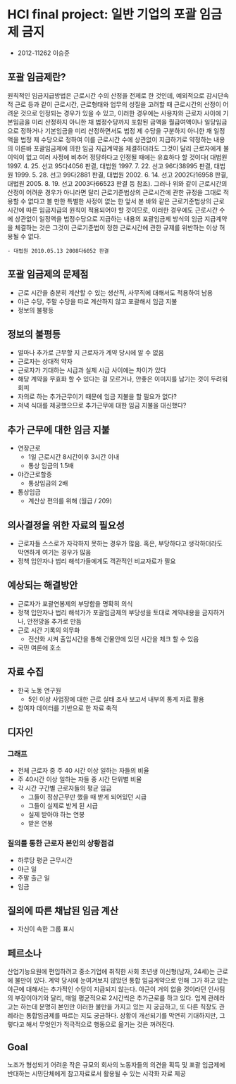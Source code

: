 # HCI final project: 일반 기업의 포괄 임금제 금지
- 2012-11262 이승준

## 포괄 임금제란?
   원칙적인 임금지급방법은 근로시간 수의 산정을 전제로 한 것인데, 예외적으로 감시단속적 근로 등과 같이 근로시간, 근로형태와 업무의 성질을 고려할 때 근로시간의 산정이 어려운 것으로 인정되는 경우가 있을 수 있고, 이러한 경우에는 사용자와 근로자 사이에 기본임금을 미리 산정하지 아니한 채 법정수당까지 포함된 금액을 월급여액이나 일당임금으로 정하거나 기본임금을 미리 산정하면서도 법정 제 수당을 구분하지 아니한 채 일정액을 법정 제 수당으로 정하여 이를 근로시간 수에 상관없이 지급하기로 약정하는 내용의 이른바 포괄임금제에 의한 임금 지급계약을 체결하더라도 그것이 달리 근로자에게 불이익이 없고 여러 사정에 비추어 정당하다고 인정될 때에는 유효하다 할 것이다( 대법원 1997. 4. 25. 선고 95다4056 판결, 대법원 1997. 7. 22. 선고 96다38995 판결, 대법원 1999. 5. 28. 선고 99다2881 판결, 대법원 2002. 6. 14. 선고 2002다16958 판결, 대법원 2005. 8. 19. 선고 2003다66523 판결 등 참조).
   그러나 위와 같이 근로시간의 산정이 어려운 경우가 아니라면 달리 근로기준법상의 근로시간에 관한 규정을 그대로 적용할 수 없다고 볼 만한 특별한 사정이 없는 한 앞서 본 바와 같은 근로기준법상의 근로시간에 따른 임금지급의 원칙이 적용되어야 할 것이므로, 이러한 경우에도 근로시간 수에 상관없이 일정액을 법정수당으로 지급하는 내용의 포괄임금제 방식의 임금 지급계약을 체결하는 것은 그것이 근로기준법이 정한 근로시간에 관한 규제를 위반하는 이상 허용될 수 없다.

    - 대법원 2010.05.13 2008다6052 판결

## 포괄 임금제의 문제점
- 근로 시간을 충분히 계산할 수 있는 생산직, 사무직에 대해서도 적용하여 남용
- 야근 수당, 주말 수당을 따로 계산하지 않고 포괄해서 임금 지불
- 정보의 불평등

## 정보의 불평등
- 얼마나 추가로 근무할 지 근로자가 계약 당시에 알 수 없음
- 근로자는 상대적 약자
- 근로자가 기대하는 시급과 실제 시급 사이에는 차이가 있다
- 해당 계약을 무효화 할 수 있다는 걸 모르거나, 안좋은 이미지를 남기는 것이 두려워 회피
- 자의로 하는 추가근무이기 때문에 임금 지불을 할 필요가 없다?
- 저녁 식대를 제공했으므로 추가근무에 대한 임금 지불을 대신했다?

## 추가 근무에 대한 임금 지불
- 연장근로
  - 1일 근로시간 8시간이후 3시간 이내
  - 통상 임금의 1.5배
- 야간근로할증
  - 통상임금의 2배
- 통상임금
  - 계산상 편의를 위해 (월급 / 209)

## 의사결정을 위한 자료의 필요성
- 근로자들 스스로가 자각하지 못하는 경우가 많음. 혹은, 부당하다고 생각하더라도 막연하게 여기는 경우가 많음 
- 정책 입안자나 법리 해석가들에게도 객관적인 비교자료가 필요

## 예상되는 해결방안
- 근로자가 포괄연봉제의 부당함을 명확히 의식
- 정책 입안자나 법리 해석가가 포괄임금제의 부당성을 토대로 계약내용을 금지하거나, 안전망을 추가로 만듬
- 근로 시간 기록의 의무화 
  - 전산화 시켜 출입시간을 통해 건물안에 있던 시간을 체크 할 수 있음
- 국민 여론에 호소 

## 자료 수집
- 한국 노동 연구원
  - 5인 이상 사업장에 대한 근로 실태 조사 보고서 내부의 통계 자료 활용
- 참여자 데이터를 기반으로 한 자료 축적

## 디자인
### 그래프
- 전체 근로자 중 주 40 시간 이상 일하는 자들의 비율 
- 주 40시간 이상 일하는 자들 중 시간 단위별 비율 
- 각 시간 구간별 근로자들의 평균 임금
  - 그들이 정상근무만 했을 때 받게 되어있던 시급
  - 그들이 실제로 받게 된 시급 
  - 실제 받아야 하는 연봉 
  - 받은 연봉 

### 질의를 통한 근로자 본인의 상황점검
- 하루당 평균 근무시간
- 야근 일
- 주말 출근 일
- 임금

## 질의에 따른 채납된 임금 계산
- 자신이 속한 그룹 표시

## 페르소나
산업기능요원에 편입하려고 중소기업에 취직한 사회 초년생 이신형(남자, 24세)는 근로에 불만이 있다. 계약 당시에 눈여겨보지 않았던 통합 임금계약으로 인해 그가 하고 있는 야근에 대해서는 추가적인 수당이 지급되지 않는다. 야근이 거의 없을 것이라던 인사팀의 부장이야기와 달리, 매일 평균적으로 2시간씩은 추가근로를 하고 있다. 업계  관례라고는 하는데 분명히 본인만 이러한 불만을 가지고 있는 지 궁금하고, 또 다른 직장도 관례라는 통합임금제를 따르는 지도 궁금하다. 상황이 개선되기를 막연히 기대하지만, 그렇다고 해서 무엇인가 적극적으로 행동으로 옮기는 것은 꺼려진다. 

## Goal
노조가 형성되기 어려운 작은 규모의 회사의 노동자들의 의견을 획득 및 포괄 임금제에 반대하는 시민단체에게 참고자료로서 활용될 수 있는 시각화 자료 제공









